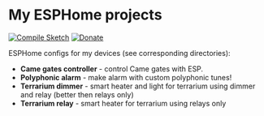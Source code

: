 # My ESPHome projects

[![Compile Sketch](https://github.com/jehy/esphome/actions/workflows/esphome.yaml/badge.svg)](https://github.com/jehy/esphome/actions/workflows/esphome.yaml)
[![Donate](https://img.shields.io/badge/Donate-PayPal-green.svg)](https://www.paypal.me/jehyrus)

ESPHome configs for my devices (see corresponding directories):

* **Came gates controller** - control Came gates with ESP.
* **Polyphonic alarm** - make alarm with custom polyphonic tunes!
* **Terrarium dimmer** - smart heater and light for terrarium using dimmer and relay (better then relays only)
* **Terrarium relay** - smart heater for terrarium using relays only
